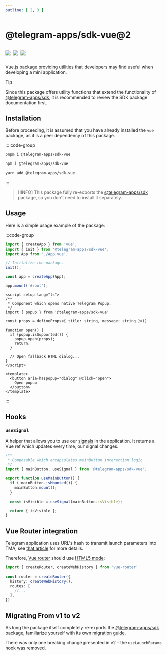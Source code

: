 ```yaml
---
outline: [ 2, 3 ]
---
```


# @telegram-apps/sdk-vue@2

<p style="display: inline-flex; gap: 8px">
  <a href="https://npmjs.com/package/@telegram-apps/sdk-vue">
    <img src="https://img.shields.io/npm/v/@telegram-apps/sdk-vue?logo=npm"/>
  </a>
  <img src="https://img.shields.io/bundlephobia/minzip/@telegram-apps/sdk-vue"/>
  <a href="https://github.com/Telegram-Mini-Apps/telegram-apps/tree/master/packages/sdk-vue">
    <img src="https://img.shields.io/badge/source-black?logo=github"/>
  </a>
</p>

Vue.js package providing utilities that developers may find useful when developing a mini
application.

> [!TIP]
> Since this package offers utility functions that extend the functionality
> of [@telegram-apps/sdk](../telegram-apps-sdk/3-x.md), it is recommended to review the SDK package
> documentation first.

## Installation

Before proceeding, it is assumed that you have already installed the `vue` package, as it is a
peer dependency of this package.

::: code-group

```bash [pnpm]
pnpm i @telegram-apps/sdk-vue
```

```bash [npm]
npm i @telegram-apps/sdk-vue
```

```bash [yarn]
yarn add @telegram-apps/sdk-vue
```

:::

> [!INFO]
> This package fully re-exports the [@telegram-apps/sdk](../telegram-apps-sdk/3-x) package, so
> you don't need to install it separately.

## Usage

Here is a simple usage example of the package:

:::code-group

```ts [index.ts]
import { createApp } from 'vue';
import { init } from '@telegram-apps/sdk-vue';
import App from './App.vue';

// Initialize the package.
init();

const app = createApp(App);

app.mount('#root');
```

```vue [PopupButton.vue]
<script setup lang="ts">
/**
 * Component which opens native Telegram Popup.
 */
import { popup } from '@telegram-apps/sdk-vue'

const props = defineProps<{ title: string, message: string }>()

function open() {
  if (popup.isSupported()) {
    popup.open(props);
    return;
  }

  // Open fallback HTML dialog...
}
</script>

<template>
  <button aria-haspopup="dialog" @click="open">
    Open popup
  </button>
</template>
```

:::

## Hooks

### `useSignal`

A helper that allows you to use our [signals](./telegram-apps-signals.md) in the application. It
returns a Vue ref which updates every time, our signal changes.

```ts [useMainButton.vue]
/**
 * Composable which encapsulates mainButton interaction logic
 */
import { mainButton, useSignal } from '@telegram-apps/sdk-vue';

export function useMainButton() {
  if (!mainButton.isMounted()) {
    mainButton.mount();
  }

  const isVisible = useSignal(mainButton.isVisible);

  return { isVisible };
}
```

## Vue Router integration

Telegram application uses URL's hash to transmit launch parameters into TMA, see [that article](https://docs.telegram-mini-apps.com/platform/launch-parameters#transmission-method) for more details.

Therefore, [Vue router](https://router.vuejs.org/) should use [HTML5 mode](https://router.vuejs.org/guide/essentials/history-mode.html#HTML5-Mode):

```ts [router.ts]
import { createRouter, createWebHistory } from 'vue-router'

const router = createRouter({
  history: createWebHistory(),
  routes: [
    //...
  ],
})
```

## Migrating From v1 to v2

As long the package itself completely re-exports the [@telegram-apps/sdk](../telegram-apps-sdk/3-x.md) package,
familiarize yourself with its own [migration guide](../telegram-apps-sdk/3-x/migrate-v2-v3).

There was only one breaking change presented in v2 - the `useLaunchParams` hook was removed.
